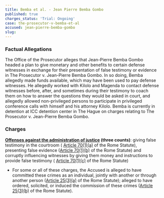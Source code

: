 ```yaml
---
title: Bemba et al. - Jean Pierre Bemba Gombo
published: true
charges_status: 'Trial: Ongoing'
case: the-prosecutor-v-bemba-et-al
accused: jean-pierre-bemba-gombo
slug:
---
```



### Factual Allegations

The Office of the Prosecutor alleges that Jean-Pierre Bemba Gombo headed a plan to give monetary and other benefits to certain defense witnesses in exchange for their presentation of false testimony or evidence in The Prosecutor v. Jean-Pierre Bemba Gombo. In so doing, Bemba allegedly made funds available, which may have been used to pay defense witnesses. He allegedly worked with Kilolo and Magenda to contact defense witnesses before, after, and sometimes during their testimony to coach them on how to answer the questions they would be asked in court, and allegedly allowed non-privileged persons to participate in privileged conference calls with himself and his attorney Kilolo. Bemba is currently in detention at ICC detention center in The Hague on charges relating to The Prosecutor v. Jean-Pierre Bemba Gombo.

### Charges

**[Offenses against the administration of justice](http://www.casematrixnetwork.org/case-m/klamberg-commentary/rome-statute/#c1243) (three counts)**: giving false testimony in the courtroom ( [Article 70(1)(a)](http://www.casematrixnetwork.org/case-m/klamberg-commentary/rome-statute/#c1243) of the Rome Statute), presenting false evidence ([Article 70(1)(b)](http://www.casematrixnetwork.org/case-m/klamberg-commentary/rome-statute/#c1243) of the Rome Statute) and corruptly influencing witnesses by giving them money and instructions to provide false testimony ( [Article 70(1)(c)](http://www.casematrixnetwork.org/case-m/klamberg-commentary/rome-statute/#c1243) of the Rome Statute)

* For some or all of these charges, the Accused is alleged to have committed these crimes as an individual, jointly with another or through another person ([Article 25(3)(a)](http://www.casematrixnetwork.org/case-m/klamberg-commentary/rome-statute/#c1198) of the Rome Statute); alleged to have ordered, solicited, or induced the commission of these crimes ([Article 25(3)(b)](http://www.casematrixnetwork.org/case-m/klamberg-commentary/rome-statute/#c1198) of the Rome Statute).